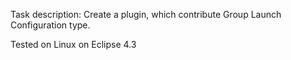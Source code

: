 Task description:
Create a plugin, which contribute Group Launch Configuration type.


Tested on Linux on Eclipse 4.3

